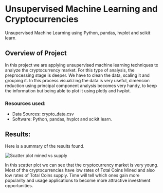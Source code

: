 # Unsupervised Machine Learning and Cryptocurrencies


Unsupervised Machine Learning using Python, pandas, hvplot and scikit learn.


## Overview of Project

In this project we are applying unsupervised machine learning techniques to analyze the cryptocurrency market. For this type of analysis, the preprocessing stage is deeper. We have to clean the data, scaling it and grouping it. 
In this process visualizing the data is very useful, dimension reduction using principal component analysis becomes very handy, to keep the information but being able to plot it using plotly and hvplot.

### Resources used:
-	Data Sources: crypto_data.csv
-	Software: Python, pandas, hvplot and scikit learn.


## Results:

Here is a summary of the results found.



![Scatter plot mined vs supply](https://user-images.githubusercontent.com/96758511/169592061-566b5edf-1747-4e79-bada-9af62017284a.png)




In this scatter plot we can see that the cryptocurrency market is very young. Most of the cryptocurrencies have low rates of Total Coins Mined and also low rates of Total Coins supply. Time will tell which ones gain more popularity and usage applications to become more attractive investment opportunities. 
